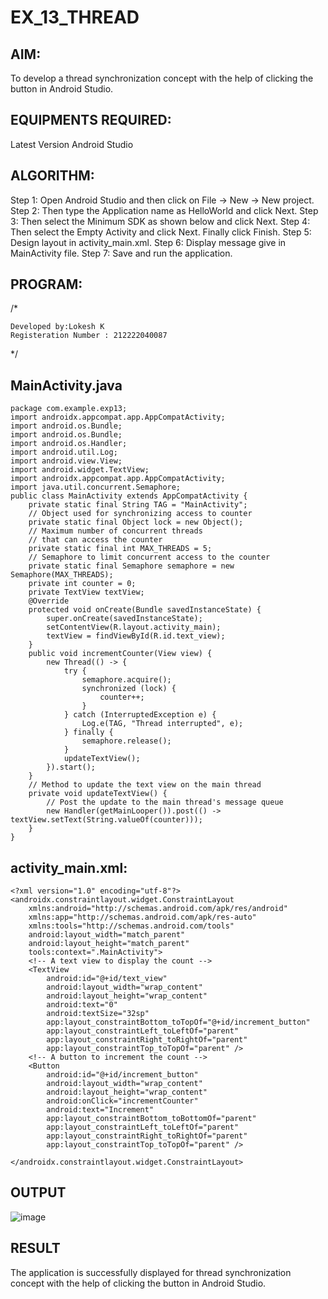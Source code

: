 # EX_13_THREAD
## AIM:
To develop a thread synchronization concept with the help of clicking the button in Android Studio.
## EQUIPMENTS REQUIRED:
Latest Version Android Studio
## ALGORITHM:
Step 1: Open Android Studio and then click on File -> New -> New project.
Step 2: Then type the Application name as HelloWorld and click Next.
Step 3: Then select the Minimum SDK as shown below and click Next.
Step 4: Then select the Empty Activity and click Next. Finally click Finish.
Step 5: Design layout in activity_main.xml.
Step 6: Display message give in MainActivity file.
Step 7: Save and run the application.
## PROGRAM:
/*
```
Developed by:Lokesh K
Registeration Number : 212222040087
```
*/
## MainActivity.java
```
package com.example.exp13;
import androidx.appcompat.app.AppCompatActivity;
import android.os.Bundle;
import android.os.Bundle;
import android.os.Handler;
import android.util.Log;
import android.view.View;
import android.widget.TextView;
import androidx.appcompat.app.AppCompatActivity;
import java.util.concurrent.Semaphore;
public class MainActivity extends AppCompatActivity {
    private static final String TAG = "MainActivity";
    // Object used for synchronizing access to counter
    private static final Object lock = new Object();
    // Maximum number of concurrent threads
    // that can access the counter
    private static final int MAX_THREADS = 5;
    // Semaphore to limit concurrent access to the counter
    private static final Semaphore semaphore = new Semaphore(MAX_THREADS);
    private int counter = 0;
    private TextView textView;
    @Override
    protected void onCreate(Bundle savedInstanceState) {
        super.onCreate(savedInstanceState);
        setContentView(R.layout.activity_main);
        textView = findViewById(R.id.text_view);
    }
    public void incrementCounter(View view) {
        new Thread(() -> {
            try {
                semaphore.acquire();
                synchronized (lock) {
                    counter++;
                }
            } catch (InterruptedException e) {
                Log.e(TAG, "Thread interrupted", e);
            } finally {
                semaphore.release();
            }
            updateTextView();
        }).start();
    }
    // Method to update the text view on the main thread
    private void updateTextView() {
        // Post the update to the main thread's message queue
        new Handler(getMainLooper()).post(() -> textView.setText(String.valueOf(counter)));
    }
}
```
## activity_main.xml:
```
<?xml version="1.0" encoding="utf-8"?>
<androidx.constraintlayout.widget.ConstraintLayout
    xmlns:android="http://schemas.android.com/apk/res/android"
    xmlns:app="http://schemas.android.com/apk/res-auto"
    xmlns:tools="http://schemas.android.com/tools"
    android:layout_width="match_parent"
    android:layout_height="match_parent"
    tools:context=".MainActivity">
    <!-- A text view to display the count -->
    <TextView
        android:id="@+id/text_view"
        android:layout_width="wrap_content"
        android:layout_height="wrap_content"
        android:text="0"
        android:textSize="32sp"
        app:layout_constraintBottom_toTopOf="@+id/increment_button"
        app:layout_constraintLeft_toLeftOf="parent"
        app:layout_constraintRight_toRightOf="parent"
        app:layout_constraintTop_toTopOf="parent" />
    <!-- A button to increment the count -->
    <Button
        android:id="@+id/increment_button"
        android:layout_width="wrap_content"
        android:layout_height="wrap_content"
        android:onClick="incrementCounter"
        android:text="Increment"
        app:layout_constraintBottom_toBottomOf="parent"
        app:layout_constraintLeft_toLeftOf="parent"
        app:layout_constraintRight_toRightOf="parent"
        app:layout_constraintTop_toTopOf="parent" />

</androidx.constraintlayout.widget.ConstraintLayout>
```
## OUTPUT
![image](https://github.com/user-attachments/assets/8959ab62-39b5-4d81-b029-200b2f5ab089)
## RESULT
The application is successfully displayed for thread synchronization concept with the help of clicking the button in Android Studio.
